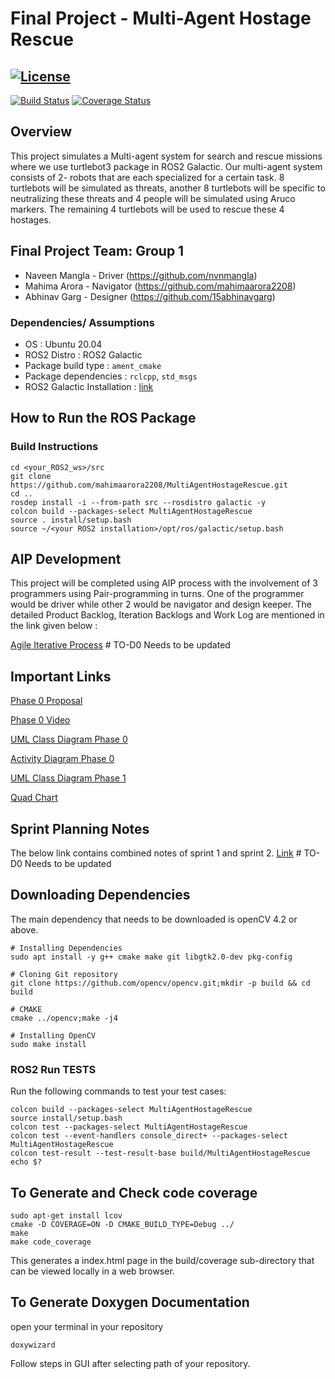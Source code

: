 # Final Project - Multi-Agent Hostage Rescue
[![License](https://img.shields.io/badge/License-Apache%202.0-blue.svg)](https://opensource.org/licenses/Apache-2.0)
---
[![Build Status](https://github.com/mahimaarora2208/MultiAgentHostageRescue/actions/workflows/build_and_coveralls.yml/badge.svg)](https://github.com/mahimaarora2208/MultiAgentHostageRescue//actions/workflows/build_and_coveralls.yml)
[![Coverage Status](https://coveralls.io/repos/github/mahimaarora2208/MultiAgentHostageRescue/badge.svg?branch=main)](https://coveralls.io/github/mahimaarora2208/MultiAgentHostageRescue?branch=main)

## Overview
This project simulates a Multi-agent system for search and rescue missions where we use turtlebot3 package in ROS2 Galactic. Our multi-agent system consists of 2- robots that are each specialized for a certain task. 8 turtlebots will be simulated as threats, another 8 turtlebots will be specific to neutralizing these threats and 4 people will be simulated using Aruco markers. The remaining 4 turtlebots will be used to rescue these 4 hostages.

## Final Project Team: Group 1

 - Naveen Mangla - Driver (https://github.com/nvnmangla)
 - Mahima Arora - Navigator (https://github.com/mahimaarora2208)
 - Abhinav Garg - Designer (https://github.com/15abhinavgarg)


### Dependencies/ Assumptions
- OS : Ubuntu 20.04 
- ROS2 Distro : ROS2 Galactic
- Package build type : ```ament_cmake ```
- Package dependencies : ```rclcpp```, ```std_msgs``` 
- ROS2 Galactic Installation : [link](https://docs.ros.org/en/galactic/Installation/Ubuntu-Install-Debians.html)


## How to Run the ROS Package
### Build Instructions
```
cd <your_ROS2_ws>/src
git clone https://github.com/mahimaarora2208/MultiAgentHostageRescue.git
cd ..   
rosdep install -i --from-path src --rosdistro galactic -y
colcon build --packages-select MultiAgentHostageRescue
source . install/setup.bash
source ~/<your ROS2 installation>/opt/ros/galactic/setup.bash
```

## AIP Development

This project will be completed using AIP process with the involvement of 3 programmers using Pair-programming in turns. One of the programmer would be driver while other 2 would be navigator and design keeper. The detailed Product Backlog, Iteration Backlogs and Work Log are mentioned in the link given below :

[Agile Iterative Process](https://docs.google.com/spreadsheets/d/1lvFBjKfvxlf-LXtopkBy3UAMlyQPi31W/edit?usp=sharing&ouid=106728747057946217321&rtpof=true&sd=true)  # TO-D0 Needs to be updated

## Important Links

[Phase 0 Proposal](https://drive.google.com/file/d/1Q7Ae7BqAT_y9z2TzFeA78kWwCRC0aNpY/view?usp=share_link)

[Phase 0 Video](https://drive.google.com/file/d/1j9FvWYJ_o5ee0BTNtfcTjndG6ISZVPU-/view)

[UML Class Diagram Phase 0](https://drive.google.com/file/d/1heAoCuE7eX8_rLSVcIel38kI9LPRAprV/view?usp=share_link)

[Activity Diagram Phase 0](https://drive.google.com/file/d/1A6i3RmnGnbHXjkOn1xPDj8RQZXLSRa0C/view?usp=share_link) 

[UML Class Diagram Phase 1](https://drive.google.com/file/d/1u1SfBBqCDe6bCdI-nSmj1gVIL7Obzjpz/view?usp=share_link)


[Quad Chart](https://drive.google.com/file/d/1Q7Ae7BqAT_y9z2TzFeA78kWwCRC0aNpY/view?usp=share_link)

## Sprint Planning Notes
The below link contains combined notes of sprint 1 and sprint 2.
[Link](https://docs.google.com/document/d/1r_AImnCmMG55agtjQzNZ3n2YdrxkfY6n6iax4RRetbs/edit?usp=sharing) # TO-D0 Needs to be updated


## Downloading Dependencies
The main dependency that needs to be downloaded is openCV 4.2 or above.


```
# Installing Dependencies
sudo apt install -y g++ cmake make git libgtk2.0-dev pkg-config

# Cloning Git repository
git clone https://github.com/opencv/opencv.git;mkdir -p build && cd build

# CMAKE
cmake ../opencv;make -j4

# Installing OpenCV 
sudo make install
```

### ROS2 Run TESTS
Run the following commands to test your test cases:
```
colcon build --packages-select MultiAgentHostageRescue
source install/setup.bash
colcon test --packages-select MultiAgentHostageRescue
colcon test --event-handlers console_direct+ --packages-select MultiAgentHostageRescue 
colcon test-result --test-result-base build/MultiAgentHostageRescue
echo $?
```

## To Generate and Check code coverage
```
sudo apt-get install lcov
cmake -D COVERAGE=ON -D CMAKE_BUILD_TYPE=Debug ../
make
make code_coverage
```
This generates a index.html page in the build/coverage sub-directory that can be viewed locally in a web browser.

## To Generate Doxygen Documentation
open your terminal in your repository
```
doxywizard
```
Follow steps in GUI after selecting path of your repository.